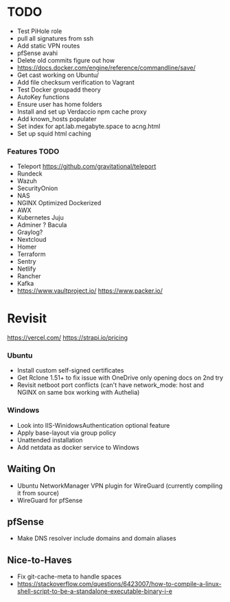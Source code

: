 # TODO

* Test PiHole role
* pull all signatures from ssh
* Add static VPN routes
* pfSense avahi
* Delete old commits figure out how
* https://docs.docker.com/engine/reference/commandline/save/
* Get cast working on Ubuntu/
* Add file checksum verification to Vagrant
* Test Docker groupadd theory
* AutoKey functions
* Ensure user has home folders
* Install and set up Verdaccio npm cache proxy
* Add known_hosts populater
* Set index for apt.lab.megabyte.space to acng.html
* Set up squid html caching

### Features TODO

* Teleport https://github.com/gravitational/teleport
* Rundeck
* Wazuh
* SecurityOnion
* NAS
* NGINX Optimized Dockerized
* AWX
* Kubernetes Juju
* Adminer
? Bacula
* Graylog?
* Nextcloud
* Homer
* Terraform
* Sentry
* Netlify
* Rancher
* Kafka
* https://www.vaultproject.io/
https://www.packer.io/

# Revisit
https://vercel.com/
https://strapi.io/pricing

### Ubuntu

* Install custom self-signed certificates
* Get Rclone 1.51+ to fix issue with OneDrive only opening docs on 2nd try
* Revisit netboot port conflicts (can't have network_mode: host and NGINX on same box working with Authelia)

### Windows

* Look into IIS-WinidowsAuthentication optional feature
* Apply base-layout via group policy
* Unattended installation
* Add netdata as docker service to Windows

## Waiting On

* Ubuntu NetworkManager VPN plugin for WireGuard (currently compiling it from source)
* WireGuard for pfSense

## pfSense

* Make DNS resolver include domains and domain aliases

## Nice-to-Haves

* Fix git-cache-meta to handle spaces
* https://stackoverflow.com/questions/6423007/how-to-compile-a-linux-shell-script-to-be-a-standalone-executable-binary-i-e